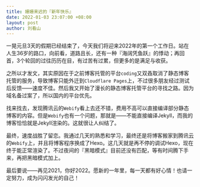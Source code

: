 ```yaml
---
title: 姗姗来迟的『新年快乐』
date: 2022-01-03 23:07:00 +08:00
layout: post
author: 刘看山
---
```


一晃元旦3天的假期已经结束了，今天我们将迎来2022年的第一个工作日。站在人生36岁的路口，向前看，道路且长，还有一种『海阔凭鱼跃』的悸动；再回首，3个轮回的过往历历在目，有过苦有过累，但更多的是满足与收获。
<!--more-->

之所以才发文，其实原因在于之前博客托管的平台`coding`又双叒取消了静态博客托管的服务，导致博客只能外迁到`Cloudflare Pages`上，不过很多朋友经过测试后反馈——速度不佳。然后我又开始了漫长的静态博客托管平台的寻找之路。因为域名备过案了，所以国内的平台优先。

找来找去，发现腾讯云的`Webify`看上去还不错，费用不高可以直接编译部分静态博客的内容。但是`Webify`也有一个问题，那就是——不能直接编译Jekyll，而我的博客恰恰就是Jekyll渲染的。这就很让人纠结了。

最终，速度战胜了留恋。我通过几天的熟悉和学习，最终还是将博客搬家到腾讯云的`Webify`上，并且将博客程序换成了Hexo。这几天就是再不停的调试Hexo，现在终于能正常渲染了。不过夜间的『黑暗模式』目前还没有匹配，等有时间腾下手来，再把黑暗模式加上。

最后要说——再见2021，你好2022。愿新的一年里，每一天都有好心情！也请一定努力，成为闪闪发光的自己！
